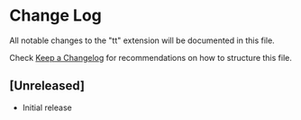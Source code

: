 # Change Log

All notable changes to the "tt" extension will be documented in this file.

Check [Keep a Changelog](http://keepachangelog.com/) for recommendations on how to structure this file.

## [Unreleased]

- Initial release